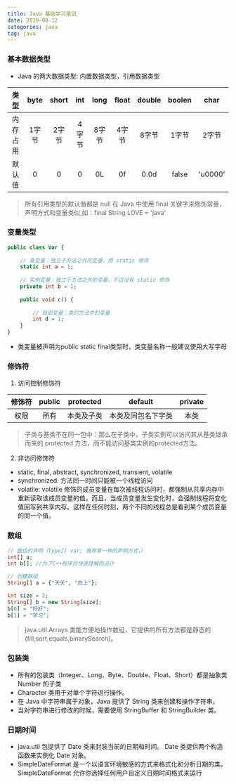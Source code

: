 ```yaml
---
title: Java 基础学习笔记
date: 2019-08-12
categories: java
tag: java
---
```


### 基本数据类型
- Java 的两大数据类型: 内置数据类型，引用数据类型

| 类型 | byte | short | int | long | float | double | boolen | char |
|:---:|:---:|:----:|:----:|:----:|:----:|:----:|:----:|:----:|
| 内存占用 | 1字节 | 2字节 | 4字节 | 8字节 | 4字节 | 8字节 | 1字节 | 2字节 |
| 默认值 | 0 | 0 | 0 | 0L | 0f | 0.0d | false | 'u0000' |

> 所有引用类型的默认值都是 null
> 在 Java 中使用 final 关键字来修饰常量，声明方式和变量类似,如：final String LOVE = 'java'

### 变量类型
``` php
public class Var {
    
    // 类变量：独立于方法之外的变量，用 static 修饰
    static int a = 1;
    
    // 实例变量：独立于方法之外的变量，不过没有 static 修饰
    private int b = 1;
    
    public void c() {
        
        // 局部变量：类的方法中的变量
        int d = 1;
    }
}
```

- 类变量被声明为public static final类型时，类变量名称一般建议使用大写字母

### 修饰符
1. 访问控制修饰符

| 修饰符 | public | protected | default | private |
|:---:|:---:|:----:|:----:|:----:|
| 权限 | 所有 | 本类及子类 | 本类及同包名下字类 | 本类 |

> 子类与基类不在同一包中：那么在子类中，子类实例可以访问其从基类继承而来的 protected 方法，而不能访问基类实例的protected方法。

2. 非访问修饰符

- static, final, abstract, synchronized, transient, volatile
- synchronized: 方法同一时间只能被一个线程访问
- volatile: volatile 修饰的成员变量在每次被线程访问时，都强制从共享内存中重新读取该成员变量的值。而且，当成员变量发生变化时，会强制线程将变化值回写到共享内存。这样在任何时刻，两个不同的线程总是看到某个成员变量的同一个值。

### 数组
``` php
// 数组的声明（Type[] var; 推荐第一种的声明方式，）
int[] a;  
int b[]; //为了C++程序员快速理解而设计

// 创建数组
String[] a = {"天天", "向上"};

int size = 2;
String[] b = new String[size];
b[0] = "好好";
b[1] = "学习";
```
> java.util.Arrays 类能方便地操作数组，它提供的所有方法都是静态的(fill,sort,equals,binarySearch)。

### 包装类
- 所有的包装类（Integer、Long、Byte、Double、Float、Short）都是抽象类 Number 的子类
- Character 类用于对单个字符进行操作。
- 在 Java 中字符串属于对象，Java 提供了 String 类来创建和操作字符串。
- 当对字符串进行修改的时候，需要使用 StringBuffer 和 StringBuilder 类。

### 日期时间
- java.util 包提供了 Date 类来封装当前的日期和时间。 Date 类提供两个构造函数来实例化 Date 对象。
- SimpleDateFormat 是一个以语言环境敏感的方式来格式化和分析日期的类。SimpleDateFormat 允许你选择任何用户自定义日期时间格式来运行
